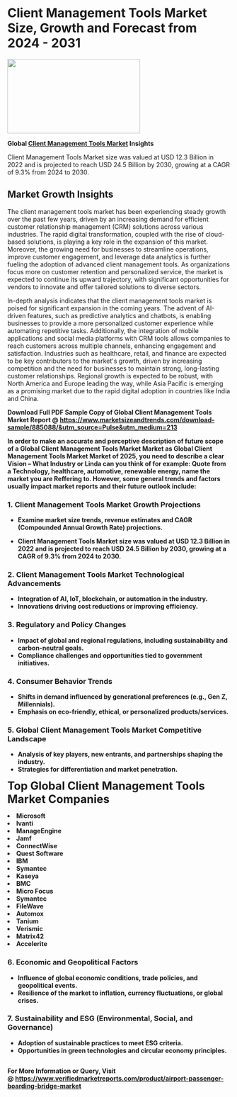 <H1>Client Management Tools Market Size, Growth and Forecast from 2024 - 2031</H1><img class="aligncenter size-medium wp-image-584254" src="https://thirdeyenews.in/wp-content/uploads/2024/09/Global-Market-Research-300x168.jpeg" alt="" width="300" height="168" /><p><strong>Global&nbsp;<a href="https://www.marketsizeandtrends.com/download-sample/885088/&amp;utm_source=Pulse&amp;utm_medium=213">Client Management Tools Market</a> Insights</strong></p><p>Client Management Tools Market size was valued at USD 12.3 Billion in 2022 and is projected to reach USD 24.5 Billion by 2030, growing at a CAGR of 9.3% from 2024 to 2030.</p><p><h2>Market Growth Insights</h2> <p>The client management tools market has been experiencing steady growth over the past few years, driven by an increasing demand for efficient customer relationship management (CRM) solutions across various industries. The rapid digital transformation, coupled with the rise of cloud-based solutions, is playing a key role in the expansion of this market. Moreover, the growing need for businesses to streamline operations, improve customer engagement, and leverage data analytics is further fueling the adoption of advanced client management tools. As organizations focus more on customer retention and personalized service, the market is expected to continue its upward trajectory, with significant opportunities for vendors to innovate and offer tailored solutions to diverse sectors.</p> <p><strong></strong></p> <p>In-depth analysis indicates that the client management tools market is poised for significant expansion in the coming years. The advent of AI-driven features, such as predictive analytics and chatbots, is enabling businesses to provide a more personalized customer experience while automating repetitive tasks. Additionally, the integration of mobile applications and social media platforms with CRM tools allows companies to reach customers across multiple channels, enhancing engagement and satisfaction. Industries such as healthcare, retail, and finance are expected to be key contributors to the market's growth, driven by increasing competition and the need for businesses to maintain strong, long-lasting customer relationships. Regional growth is expected to be robust, with North America and Europe leading the way, while Asia Pacific is emerging as a promising market due to the rapid digital adoption in countries like India and China.</p> <p><strong></p><p><span class=""><strong>Download Full PDF Sample Copy of Global Client Management Tools Market Report</strong> @ <a href="https://www.marketsizeandtrends.com/download-sample/885088/&amp;utm_source=Pulse&amp;utm_medium=213" target="_blank">https://www.marketsizeandtrends.com/download-sample/885088/&amp;utm_source=Pulse&amp;utm_medium=213</a></span></p><p>In order to make an accurate and perceptive description of future scope of a Global&nbsp;Client Management Tools Market Market as Global&nbsp;Client Management Tools Market Market of 2025, you need to describe a clear Vision &ndash; What Industry or Linda can you think of for example: Quote from a Technology, healthcare, automotive, renewable energy, name the market you are Reffering to. However, some general trends and factors usually impact market reports and their future outlook include:</p><h3>1.&nbsp;<strong>Client Management Tools Market Growth Projections</strong></h3><ul><li>Examine market size trends, revenue estimates and CAGR (Compounded Annual Growth Rate) projections.</li><li><p>Client Management Tools Market size was valued at USD 12.3 Billion in 2022 and is projected to reach USD 24.5 Billion by 2030, growing at a CAGR of 9.3% from 2024 to 2030.</p></li></ul><h3>2.&nbsp;<strong>Client Management Tools Market Technological Advancements</strong></h3><ul><li>Integration of AI, IoT, blockchain, or automation in the industry.</li><li>Innovations driving cost reductions or improving efficiency.</li></ul><h3>3.&nbsp;<strong>Regulatory and Policy Changes</strong></h3><ul><li>Impact of global and regional regulations, including sustainability and carbon-neutral goals.</li><li>Compliance challenges and opportunities tied to government initiatives.</li></ul><h3>4.&nbsp;<strong>Consumer Behavior Trends</strong></h3><ul><li>Shifts in demand influenced by generational preferences (e.g., Gen Z, Millennials).</li><li>Emphasis on eco-friendly, ethical, or personalized products/services.</li></ul><h3>5.&nbsp;<strong>Global Client Management Tools Market Competitive Landscape</strong></h3><ul><li>Analysis of key players, new entrants, and partnerships shaping the industry.</li><li>Strategies for differentiation and market penetration.</li></ul><p data-pm-slice="1 1 []"><span style="color: inherit; font-family: inherit; font-size: 25px;">Top Global Client Management Tools Market Companies</span></p><div class="" data-test-id=""><p><li>Microsoft</li><li> Ivanti</li><li> ManageEngine</li><li> Jamf</li><li> ConnectWise</li><li> Quest Software</li><li> IBM</li><li> Symantec</li><li> Kaseya</li><li> BMC</li><li> Micro Focus</li><li> Symantec</li><li> FileWave</li><li> Automox</li><li> Tanium</li><li> Verismic</li><li> Matrix42</li><li> Accelerite</li></p></div><h3>6.&nbsp;<strong>Economic and Geopolitical Factors</strong></h3><ul><li>Influence of global economic conditions, trade policies, and geopolitical events.</li><li>Resilience of the market to inflation, currency fluctuations, or global crises.</li></ul><h3>7.&nbsp;<strong>Sustainability and ESG (Environmental, Social, and Governance)</strong></h3><ul><li>Adoption of sustainable practices to meet ESG criteria.</li><li>Opportunities in green technologies and circular economy principles.</li></ul><h2><strong style="font-size: 14px;">For More Information or Query, Visit @&nbsp;</strong><a style="background-color: #ffffff; font-size: 14px;" href="https://www.marketsizeandtrends.com/report/client-management-tools-market/" target="_blank">https://www.verifiedmarketreports.com/product/airport-passenger-boarding-bridge-market</a></h2>
